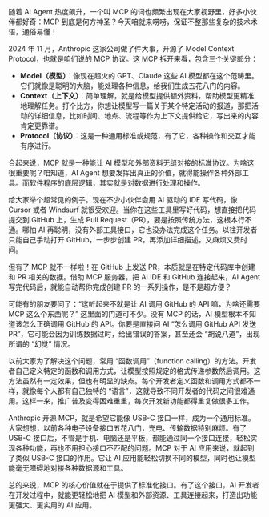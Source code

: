 

随着 AI Agent 热度飙升，一个叫 MCP 的词也频繁出现在大家视野里，好多小伙伴都好奇：MCP 到底是何方神圣？今天咱就来唠唠，保证不整那些复杂的技术术语，通俗易懂！

2024 年 11 月，Anthropic 这家公司做了件大事，开源了 Model Context Protocol，也就是咱们说的 MCP 协议。这 MCP 拆开来看，包含三个关键部分：

- **Model（模型）**：像现在超火的 GPT、Claude 这些 AI 模型都在这个范畴里。它们就像是聪明的大脑，能处理各种信息，给我们生成五花八门的内容。
- **Context（上下文）**：简单理解，就是给模型提供额外资料，帮助模型更精准地理解任务。打个比方，你想让模型写一篇关于某个特定活动的报道，那把活动的详细信息，比如时间、地点、流程等作为上下文提供给它，写出来的内容肯定更靠谱。
- **Protocol（协议）**：这是一种通用标准或规范，有了它，各种操作和交互才能有序进行。

合起来说，MCP 就是一种能让 AI 模型和外部资料无缝对接的标准协议。为啥这很重要呢？咱知道，AI Agent 想要发挥出真正的价值，就得能操作各种外部工具。而软件程序的底层逻辑，其实就是对数据进行处理和操作。

给大家举个超常见的例子。现在不少小伙伴会用 AI 驱动的 IDE 写代码，像 Cursor 或者 Windsurf 就很受欢迎。当你在这些工具里写好代码，想直接把代码提交到 GitHub 上，生成 Pull Request（PR），要是按照传统方法，这根本行不通。哪怕 AI 再聪明，没有外部工具接口，它也没办法完成这个任务。以往开发者只能自己手动打开 GitHub，一步步创建 PR，再添加详细描述，又麻烦又费时间。

但有了 MCP 就不一样啦！在 GitHub 上发送 PR，本质就是在特定代码库中创建和 PR 相关的数据。借助 MCP 服务器，把 AI IDE 和 GitHub 连接起来，AI Agent 写完代码后，就能自动帮你完成创建 PR 的一系列操作，是不是超方便？

可能有的朋友要问了：“这听起来不就是让 AI 调用 GitHub 的 API 嘛，为啥还需要 MCP 这么个东西呢？” 这里面的门道可不少。没有 MCP 的话，AI 模型根本不知道该怎么正确调用 GitHub 的 API。你要是直接问 AI “怎么调用 GitHub API 发送 PR”，它可能会因为训练数据过时，给出错误的答案，甚至还会 “胡说八道”，出现所谓的 “幻觉” 情况。

以前大家为了解决这个问题，常用 “函数调用”（function calling）的方法。开发者自己定义特定的函数和调用方式，让模型按照规定的格式传递参数然后调用。这方法虽然有一定效果，但也有明显的缺点。每个开发者定义函数和调用方式都不一样，就像每个人都有自己独特的 “语言”，这就导致不同开发者的代码之间很难通用。这样一来，推广普及变得困难重重，每次开发新功能都得重复做很多工作。

Anthropic 开源 MCP，就是希望它能像 USB-C 接口一样，成为一个通用标准。大家想想，以前各种电子设备接口五花八门，充电、传输数据特别麻烦。有了 USB-C 接口后，不管是手机、电脑还是平板，都能通过同一个接口连接，轻松实现各种功能，再也不用担心接口不匹配的问题。MCP 对于 AI 应用来说，就起到了类似 USB-C 接口的作用。它让 AI 应用能轻松切换不同的模型，同时也让模型能毫无障碍地对接各种数据源和工具。

总的来说，MCP 的核心价值就在于提供了标准化接口。有了这个接口，AI 开发者在开发过程中，就能更轻松地把 AI 模型和外部资源、工具连接起来，打造出功能更强大、更实用的 AI 应用。